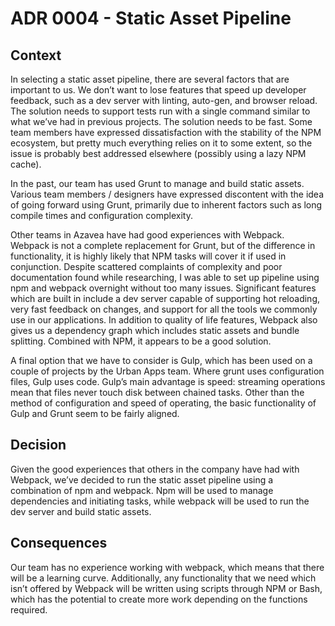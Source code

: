 # ADR 0004 - Static Asset Pipeline
## Context
In selecting a static asset pipeline, there are several factors that are important to us. 
We don’t want to lose features that speed up developer feedback, such as a dev server with linting, auto-gen, and browser reload.
 The solution needs to support tests run with a single command similar to what we’ve had in previous projects.
The solution needs to be fast. 
Some team members have expressed dissatisfaction with the stability of the NPM ecosystem, but pretty much everything relies on it to some extent, so the issue is probably best addressed elsewhere (possibly using a lazy NPM cache).

In the past, our team has used Grunt to manage and build static assets. Various team members / designers have expressed discontent with the idea of going forward using Grunt, primarily due to inherent factors such as long compile times and configuration complexity.   

Other teams in Azavea have had good experiences with Webpack. Webpack is not a complete replacement for Grunt, but of the difference in functionality, it is highly likely that NPM tasks will cover it if used in conjunction. Despite scattered complaints of complexity and poor documentation found while researching, I was able to set up pipeline using npm and webpack overnight without too many issues. Significant features which are built in include a dev server capable of supporting hot reloading, very fast feedback on changes, and support for all the tools we commonly use in our applications. In addition to quality of life features, Webpack also gives us a dependency graph which includes static assets and bundle splitting. Combined with NPM, it appears to be a good solution.

A final option that we have to consider is Gulp, which has been used on a couple of projects by the Urban Apps team. Where grunt uses configuration files, Gulp uses code. Gulp’s main advantage is speed: streaming operations mean that files never touch disk between chained tasks. Other than the method of configuration and speed of operating, the basic functionality of Gulp and Grunt seem to be fairly aligned.  

## Decision
Given the good experiences that others in the company have had with Webpack, we’ve decided to run the static asset pipeline using a combination of npm and webpack. Npm will be used to manage dependencies and initiating tasks, while webpack will be used to run the dev server and build static assets. 

## Consequences
Our team has no experience working with webpack, which means that there will be a learning curve. Additionally, any functionality that we need which isn’t offered by Webpack will be written using scripts through NPM or Bash, which has the potential to create more work depending on the functions required.

